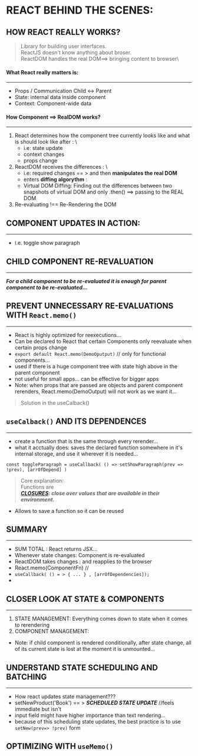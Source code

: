 # REACT BEHIND THE SCENES:

## HOW REACT REALLY WORKS?

> Library for building user interfaces.\
> ReactJS doesn't know anything about broser.\
> ReactDOM handles the real DOM==> bringing content to browser\

#### What React really matters is:

---

- Props / Communication Child <-> Parent
- State: internal data inside component
- Context: Component-wide data

#### How Component ==> RealDOM works?

---

1. React determines how the component tree currently looks like and what is should look like after : \
   - i.e: state update
   - context changes
   - props change
2. ReactDOM receives the differences : \
   - i.e: required changes == > and then **manipulates the real DOM**
   - enters **diffing algorythm** :
   - Virtual DOM Diffing: Finding out the differences between two snapshots of virtual DOM and only .then() ==> passing to the REAL DOM
3. Re-evaluating !== Re-Rendering the DOM

## COMPONENT UPDATES IN ACTION:

---

- i.e. toggle show paragraph

## CHILD COMPONENT RE-REVALUATION

---

**_For a child component to be re-evaluated it is enough for parent component to be re-evaluated..._**

## PREVENT UNNECESSARY RE-EVALUATIONS WITH `React.memo()`

---

- React is highly optimized for reexecutions...
- Can be declared to React that certain Components only reevaluate when certain props change
- `export default React.memo(DemoOputput)` // only for functional components...
- used if there is a huge component tree with state high above in the parent component
- not useful for small apps... can be effective for bigger apps
- Note: when props that are passed are objects and parent component rerenders, React.memo(DemoOutput) will not work as we want it...

> Solution in the useCalback()

## `useCalback()` AND ITS DEPENDENCES

---

- create a function that is the same through every rerender...
- what it acctually does: saves the declared function somewhere in it's internal storage, and use it wherever it is needed...

```
const toggleParagraph = useCallback( () => setShowParagraph(prev => !prev), [arrOfDepend] )
```

> Core explanation:\
> Functions are\
> **_[CLOSURES](https://developer.mozilla.org/en-US/docs/Web/JavaScript/Closures): close over values that are available in their environment._**

- Allows to save a function so it can be reused

## SUMMARY

---

- SUM TOTAL : React returns JSX...
- Whenever state changes: Component is re-evaluated
- ReactDOM takes changes : and reapplies to the browser
- React.memo(ComponentFn) //
- `useCallback( () = > { ... } , [arrOfDependencies]);`
-

## CLOSER LOOK AT STATE & COMPONENTS

---

1. STATE MANAGEMENT: Everything comes down to state when it comes to rerendering
2. COMPONENT MANAGEMENT:

- Note: if child component is rendered conditionally, after state change, all of its current state is lost at the moment it is unmounted...

## UNDERSTAND STATE SCHEDULING AND BATCHING

---

- How react updates state management???
- setNewProduct('Book') == > **_SCHEDULED STATE UPDATE_** //feels immediate but isn't
- input field might have higher importance than text rendering...
- because of this scheduling state updates, the best practice is to use `setNew(prev=> !prev)` form

## OPTIMIZING WITH `useMemo()`
